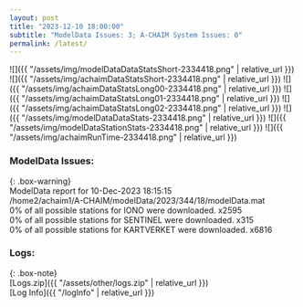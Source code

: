 ```yaml
---
layout: post
title: "2023-12-10 18:00:00"
subtitle: "ModelData Issues: 3; A-CHAIM System Issues: 0"
permalink: /latest/
---
```


![]({{ "/assets/img/modelDataDataStatsShort-2334418.png" | relative_url }})
![]({{ "/assets/img/achaimDataStatsShort-2334418.png" | relative_url }})
![]({{ "/assets/img/achaimDataStatsLong00-2334418.png" | relative_url }})
![]({{ "/assets/img/achaimDataStatsLong01-2334418.png" | relative_url }})
![]({{ "/assets/img/achaimDataStatsLong02-2334418.png" | relative_url }})
![]({{ "/assets/img/modelDataDataStats-2334418.png" | relative_url }})
![]({{ "/assets/img/modelDataStationStats-2334418.png" | relative_url }})
![]({{ "/assets/img/achaimRunTime-2334418.png" | relative_url }})


### ModelData Issues:  
  
{: .box-warning}  
 ModelData report for 10-Dec-2023 18:15:15   
 /home2/achaim1/A-CHAIM/modelData/2023/344/18/modelData.mat   
 0% of all possible stations for IONO were downloaded. x2595   
 0% of all possible stations for SENTINEL were downloaded. x315   
 0% of all possible stations for KARTVERKET were downloaded. x6816   
  


### Logs:  
  
{: .box-note}  
[Logs.zip]({{ "/assets/other/logs.zip" | relative_url }})  
[Log Info]({{ "/logInfo" | relative_url }})  
